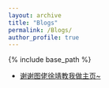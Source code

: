 ```yaml
---
layout: archive
title: "Blogs"
permalink: /Blogs/
author_profile: true
---
```

{% include base_path %}

- [谢谢图佬徐靖教我做主页~](/Blogs/Blog1.md)
